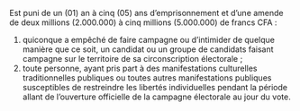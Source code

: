 Est puni de un (01) an à cinq (05) ans d’emprisonnement et d’une amende de deux millions (2.000.000) à cinq millions (5.000.000) de francs CFA :
1. quiconque a empêché de faire campagne ou d’intimider de quelque manière que ce soit, un candidat ou un groupe de candidats faisant campagne sur le territoire de sa circonscription électorale ;
2. toute personne, ayant pris part à des manifestations culturelles traditionnelles publiques ou toutes autres manifestations publiques susceptibles de restreindre les libertés individuelles pendant la période allant de l’ouverture officielle de la campagne électorale au jour du vote.